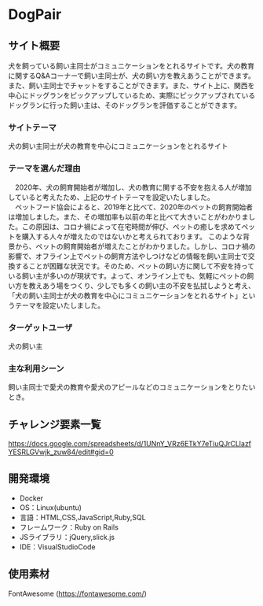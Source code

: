 # DogPair

## サイト概要
犬を飼っている飼い主同士がコミュニケーションをとれるサイトです。犬の教育に関するQ&Aコーナーで飼い主同士が、犬の飼い方を教えあうことができます。また、飼い主同士でチャットをすることができます。また、サイト上に、関西を中心にドッグランをピックアップしているため、実際にピックアップされているドッグランに行った飼い主は、そのドッグランを評価することができます。

### サイトテーマ
犬の飼い主同士が犬の教育を中心にコミュニケーションをとれるサイト

### テーマを選んだ理由
　2020年、犬の飼育開始者が増加し、犬の教育に関する不安を抱える人が増加していると考えたため、上記のサイトテーマを設定いたしました。<br />
　ペットフード協会によると、2019年と比べて、2020年のペットの飼育開始者は増加しました。また、その増加率も以前の年と比べて大きいことがわかりました。この原因は、コロナ禍によって在宅時間が伸び、ペットの癒しを求めてペットを購入する人々が増えたのではないかと考えられております。
このような背景から、ペットの飼育開始者が増えたことがわかりました。しかし、コロナ禍の影響で、オフライン上でペットの飼育方法やしつけなどの情報を飼い主同士で交換することが困難な状況です。そのため、ペットの飼い方に関して不安を持っている飼い主が多いのが現状です。よって、オンライン上でも、気軽にペットの飼い方を教えあう場をつくり、少しでも多くの飼い主の不安を払拭しようと考え、「犬の飼い主同士が犬の教育を中心にコミュニケーションをとれるサイト」というテーマを設定いたしました。

### ターゲットユーザ
犬の飼い主

### 主な利用シーン
飼い主同士で愛犬の教育や愛犬のアピールなどのコミュニケーションをとりたいとき。

## チャレンジ要素一覧
https://docs.google.com/spreadsheets/d/1UNnY_VRz6ETkY7eTiuQJrCLlazfYESRLGVwjk_zuw84/edit#gid=0

## 開発環境
- Docker
- OS：Linux(ubuntu)
- 言語：HTML,CSS,JavaScript,Ruby,SQL
- フレームワーク：Ruby on Rails
- JSライブラリ：jQuery,slick.js
- IDE：VisualStudioCode

## 使用素材
FontAwesome (https://fontawesome.com/)


